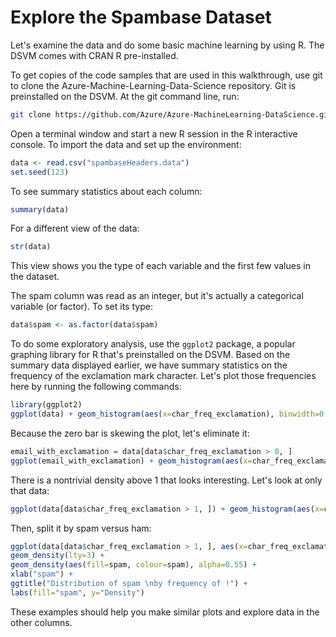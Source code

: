 # Explore the Spambase Dataset 

Let's examine the data and do some basic machine learning by using R. The DSVM comes with CRAN R pre-installed. 

To get copies of the code samples that are used in this walkthrough, use git to clone the Azure-Machine-Learning-Data-Science repository. Git is preinstalled on the DSVM. At the git command line, run: 

```bash
git clone https://github.com/Azure/Azure-MachineLearning-DataScience.git 
 ```

Open a terminal window and start a new R session in the R interactive console. To import the data and set up the environment: 

```R
data <- read.csv("spambaseHeaders.data") 
set.seed(123) 
```

To see summary statistics about each column: 

```R
summary(data) 
```

For a different view of the data: 

```R
str(data) 
```

This view shows you the type of each variable and the first few values in the dataset. 

The spam column was read as an integer, but it's actually a categorical variable (or factor). To set its type: 

```R
data$spam <- as.factor(data$spam) 
```

To do some exploratory analysis, use the `ggplot2` package, a popular graphing library for R that's preinstalled on the DSVM. Based on the summary data displayed earlier, we have summary statistics on the frequency of the exclamation mark character. Let's plot those frequencies here by running the following commands: 

```R
library(ggplot2) 
ggplot(data) + geom_histogram(aes(x=char_freq_exclamation), binwidth=0.25) 
``` 

Because the zero bar is skewing the plot, let's eliminate it: 

```R
email_with_exclamation = data[data$char_freq_exclamation > 0, ] 
ggplot(email_with_exclamation) + geom_histogram(aes(x=char_freq_exclamation), binwidth=0.25) 
```

There is a nontrivial density above 1 that looks interesting. Let's look at only that data: 

```R
ggplot(data[data$char_freq_exclamation > 1, ]) + geom_histogram(aes(x=char_freq_exclamation), binwidth=0.25) 
```

Then, split it by spam versus ham: 

```R
ggplot(data[data$char_freq_exclamation > 1, ], aes(x=char_freq_exclamation)) + 
geom_density(lty=3) + 
geom_density(aes(fill=spam, colour=spam), alpha=0.55) + 
xlab("spam") + 
ggtitle("Distribution of spam \nby frequency of !") + 
labs(fill="spam", y="Density") 
``` 

These examples should help you make similar plots and explore data in the other columns. 